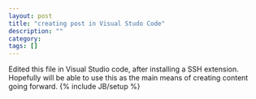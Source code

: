 ```yaml
---
layout: post
title: "creating post in Visual Studo Code"
description: ""
category: 
tags: []
---
```

Edited this file in Visual Studio code, after installing a SSH extension.  Hopefully will be able to use this as the main means of creating content going forward.
{% include JB/setup %}
